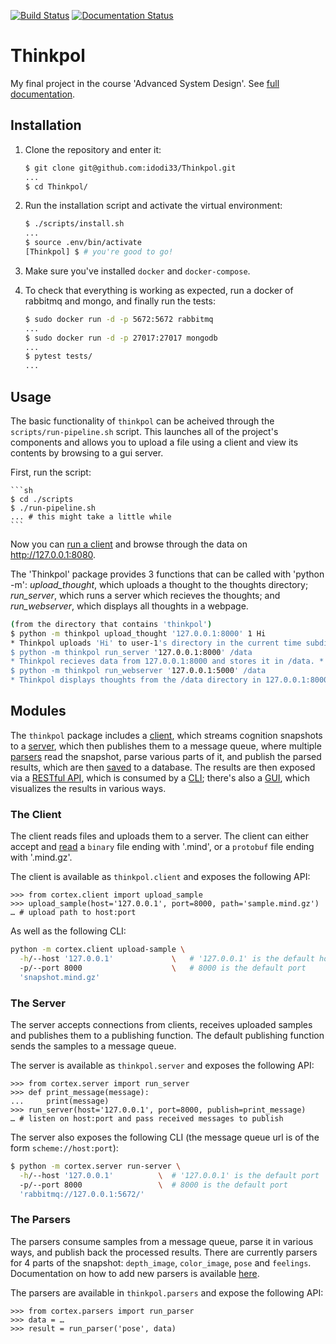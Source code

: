 [![Build Status](https://travis-ci.org/idodi33/Thinkpol.svg?branch=master)](https://travis-ci.org/idodi33/Thinkpol) [![Documentation Status](https://readthedocs.org/projects/thinkpol/badge/?version=latest)](https://thinkpol.readthedocs.io/en/latest/?badge=latest)
# Thinkpol

My final project in the course 'Advanced System Design'. See [full documentation](https://thinkpol.readthedocs.io/en/latest/?).

## Installation

1. Clone the repository and enter it:

    ```sh
    $ git clone git@github.com:idodi33/Thinkpol.git
    ...
    $ cd Thinkpol/
    ```

2. Run the installation script and activate the virtual environment:

    ```sh
    $ ./scripts/install.sh
    ...
    $ source .env/bin/activate
    [Thinkpol] $ # you're good to go!
    ```

3. Make sure you've installed `docker` and `docker-compose`.

4. To check that everything is working as expected, run a docker of rabbitmq and mongo, and finally run the tests:

    ```sh
    $ sudo docker run -d -p 5672:5672 rabbitmq
    ...
    $ sudo docker run -d -p 27017:27017 mongodb
    ...
    $ pytest tests/
    ...
    ```

## Usage
The basic functionality of `thinkpol` can be acheived through the `scripts/run-pipeline.sh` script. This launches all of the project's components and allows you to upload a file using a client and view its contents by browsing to a gui server.

First, run the script:

    ```sh
    $ cd ./scripts
    $ ./run-pipeline.sh
    ... # this might take a little while
    ```

Now you can [run a client](#the-client) and browse through the data on http://127.0.0.1:8080. 



The 'Thinkpol' package provides 3 functions that can be called with 'python -m': *upload_thought*, which uploads a thought to the thoughts directory; *run_server*, which runs a server which recieves the thoughts; and *run_webserver*, which displays all thoughts in a webpage.

```sh
(from the directory that contains 'thinkpol')
$ python -m thinkpol upload_thought '127.0.0.1:8000' 1 Hi
* Thinkpol uploads 'Hi' to user-1's directory in the current time subdirectory. Sends the data to 127.0.0.1:8000. *
$ python -m thinkpol run_server '127.0.0.1:8000' /data
* Thinkpol recieves data from 127.0.0.1:8000 and stores it in /data. *
$ python -m thinkpol run_webserver '127.0.0.1:5000' /data
* Thinkpol displays thoughts from the /data directory in 127.0.0.1:8000. *
```

## Modules
The `thinkpol` package includes a [client](#the-client), which streams cognition snapshots to a [server](#the-server), which then publishes them to a message queue, where multiple [parsers](#the-parsers) read the snapshot, parse various parts of it, and publish the parsed results, which are then [saved](#the-saver) to a database.
The results are then exposed via a [RESTful API](#the-api), which is consumed by a [CLI](#the-cli); there's also a [GUI](#the-gui), which visualizes the results in various ways.

### The Client
The client reads files and uploads them to a server. The client can either accept and [read](#the-reader) a `binary` file ending with '.mind', or a `protobuf` file ending with '.mind.gz'. 

The client is available as `thinkpol.client` and exposes the following API:

```pycon 
>>> from cortex.client import upload_sample
>>> upload_sample(host='127.0.0.1', port=8000, path='sample.mind.gz')
… # upload path to host:port
```
   
As well as the following CLI: 

```sh 
python -m cortex.client upload-sample \
  -h/--host '127.0.0.1'             \   # '127.0.0.1' is the default host
  -p/--port 8000                    \   # 8000 is the default port
  'snapshot.mind.gz'
```

### The Server
The server accepts connections from clients, receives uploaded samples and publishes them to a publishing function. The default publishing function sends the samples to a message queue.

The server is available as `thinkpol.server` and exposes the following API:

```pycon 
>>> from cortex.server import run_server
>>> def print_message(message):
...     print(message)
>>> run_server(host='127.0.0.1', port=8000, publish=print_message)
… # listen on host:port and pass received messages to publish
```
    
The server also exposes the following CLI (the message queue url is of the form `scheme://host:port`):

```sh 
$ python -m cortex.server run-server \
  -h/--host '127.0.0.1'          \  # '127.0.0.1' is the default port
  -p/--port 8000                 \  # 8000 is the default port
  'rabbitmq://127.0.0.1:5672/'
```
    
### The Parsers
The parsers consume samples from a message queue, parse it in various ways, and publish back the processed results. 
There are currently parsers for 4 parts of the snapshot: `depth_image`, `color_image`, `pose` and `feelings`. Documentation on how to add new parsers is available [here](#adding-new-parser).

The parsers are available in `thinkpol.parsers` and expose the following API:

```pycon
>>> from cortex.parsers import run_parser
>>> data = … 
>>> result = run_parser('pose', data)
```
    
